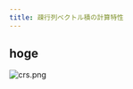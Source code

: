 ```yaml
---
title: 疎行列ベクトル積の計算特性
---
```


## hoge

![crs.png](https://raw.githubusercontent.com/t-hishinuma/zenn-content/main/books/sparse-matrix-and-vector-product/CRS.png)
